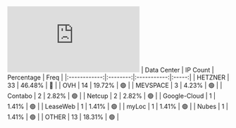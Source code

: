![Diagramm](https://github.com/obajay/StateSync-snapshots/blob/main/Projects/Jackal/1/README.md)
| Data Center | IP Count | Percentage | Freq |
|:------------:|:--------:|:-----------:|:-----:|
| HETZNER | 33 | 46.48% | 🔴 |
| OVH | 14 | 19.72% | 🟢 |
| MEVSPACE | 3 | 4.23% | 🟢 |
| Contabo | 2 | 2.82% | 🟢 |
| Netcup | 2 | 2.82% | 🟢 |
| Google-Cloud | 1 | 1.41% | 🟢 |
| LeaseWeb | 1 | 1.41% | 🟢 |
| myLoc | 1 | 1.41% | 🟢 |
| Nubes | 1 | 1.41% | 🟢 |
| OTHER | 13 | 18.31% | 🟢 |